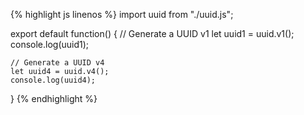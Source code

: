 {% highlight js linenos %}
import uuid from "./uuid.js";

export default function() {
    // Generate a UUID v1
    let uuid1 = uuid.v1();
    console.log(uuid1);

    // Generate a UUID v4
    let uuid4 = uuid.v4();
    console.log(uuid4);
}
{% endhighlight %}